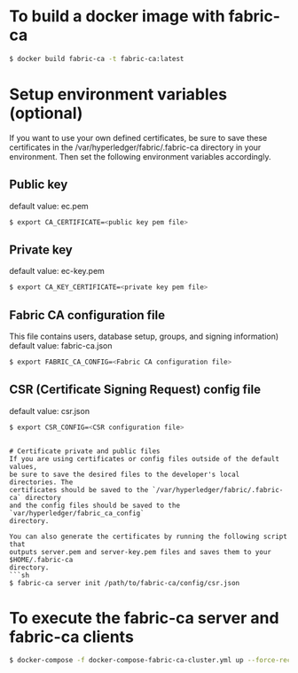 # To build a docker image with fabric-ca
```sh
$ docker build fabric-ca -t fabric-ca:latest
```

# Setup environment variables (optional)
If you want to use your own defined certificates, be sure to save these
certificates in the /var/hyperledger/fabric/.fabric-ca directory in your environment.
Then set the following environment variables accordingly.

## Public key
default value: ec.pem
```sh
$ export CA_CERTIFICATE=<public key pem file>
```
## Private key
default value: ec-key.pem
```sh
$ export CA_KEY_CERTIFICATE=<private key pem file>
```
## Fabric CA configuration file
This file contains users, database setup, groups, and signing information)
default value: fabric-ca.json
```sh
$ export FABRIC_CA_CONFIG=<Fabric CA configuration file>
```
## CSR (Certificate Signing Request) config file
default value: csr.json
```sh
$ export CSR_CONFIG=<CSR configuration file>
```
```

# Certificate private and public files
If you are using certificates or config files outside of the default values,
be sure to save the desired files to the developer's local directories. The
certificates should be saved to the `/var/hyperledger/fabric/.fabric-ca` directory
and the config files should be saved to the `var/hyperledger/fabric_ca_config`
directory.

You can also generate the certificates by running the following script that
outputs server.pem and server-key.pem files and saves them to your $HOME/.fabric-ca
directory.
```sh
$ fabric-ca server init /path/to/fabric-ca/config/csr.json
```

# To execute the fabric-ca server and fabric-ca clients
```sh
$ docker-compose -f docker-compose-fabric-ca-cluster.yml up --force-recreate -d
```
